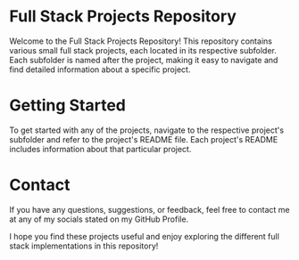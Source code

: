 # Full Stack Projects Repository
Welcome to the Full Stack Projects Repository! This repository contains various small full stack projects, each located in its respective subfolder. Each subfolder is named after the project, making it easy to navigate and find detailed information about a specific project.

# Getting Started
To get started with any of the projects, navigate to the respective project's subfolder and refer to the project's README file. Each project's README includes information about that particular project.

# Contact
If you have any questions, suggestions, or feedback, feel free to contact me at any of my socials stated on my GitHub Profile.

I hope you find these projects useful and enjoy exploring the different full stack implementations in this repository!